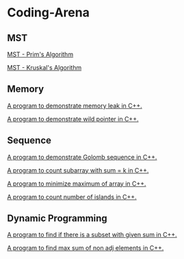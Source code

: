 # Coding-Arena

## MST
[MST - Prim's Algorithm](HE/spanning%20tree/prims.cpp)

[MST - Kruskal's Algorithm](HE/spanning%20tree/kruskal.cpp)

<!-- Memory section -->
## Memory
<!-- add link to memleak.cpp -->
[A program to demonstrate memory leak in C++.](memleak.cpp)
<br>
<!-- wild pointer -->
[A program to demonstrate wild pointer in C++.](wildpointers.cpp)
<br>

## Sequence
<!-- add link to golombseq.cpp -->
[A program to demonstrate Golomb sequence in C++.](golombseq.cpp)

<!-- Count subarray with sum = k -->
[A program to count subarray with sum = k in C++.](countsubarray.cpp)

<!-- minimize maximum of array -->
[A program to minimize maximum of array in C++.](leetcode/minmaxarray.cpp)

<!-- number of islands -->
[A program to count number of islands in C++.](leetcode/numislands.cpp)

## Dynamic Programming
<!-- Target Sum Subset -->
[A program to find if there is a subset with given sum in C++.](gfg/targetsumsubset.cpp)

<!-- Max sum of non adj elements -->
[A program to find max sum of non adj elements in C++.](gfg/maxsumnonadjelements.cpp)